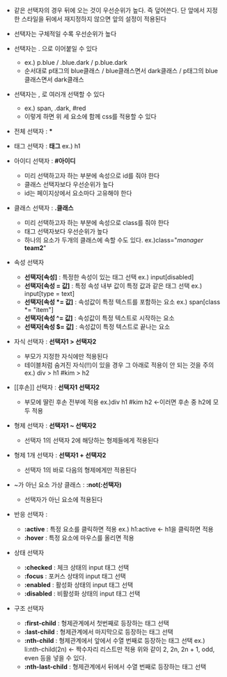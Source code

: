 - 같은 선택자의 경우 뒤에 오는 것이 우선순위가 높다. 즉 덮어쓴다. 단 앞에서 지정한 스타일을 뒤에서 재지정하지 않으면 앞의 설정이 적용된다
- 선택자는 구체적일 수록 우선순위가 높다
- 선택자는 . 으로 이어붙일 수 있다
	- ex.) p.blue / .blue.dark / p.blue.dark
	- 순서대로 p태그의 blue클래스 / blue클래스면서 dark클래스 / p태그의 blue클래스면서 dark클래스
- 선택자는 , 로 여러개 선택할 수 있다
	- ex.) span, .dark, \#red
	- 이렇게 하면 위 세 요소에 함께 css를 적용할 수 있다

- 전체 선택자 : **\***

- 태그 선택자 : **태그**
	ex.) h1

- 아이디 선택자 : **\#아이디**
	- 미리 선택하고자 하는 부분에 속성으로 id를 줘야 한다
	- 클래스 선택자보다 우선순위가 높다
	- id는 페이지상에서 요소마다 고유해야 한다

- 클래스 선택자 : **.클래스**
	- 미리 선택하고자 하는 부분에 속성으로 class를 줘야 한다
	- 태그 선택자보다 우선순위가 높다
	- 하나의 요소가 두개의 클래스에 속할 수도 있다. 
		ex.)class="*manager* **team2**"

- 속성 선택자
	- **선택자\[속성\]** : 특정한 속성이 있는 태그 선택
		ex.) input\[disabled\]
	- **선택자\[속성 = 값\]** : 특정 속성 내부 값이 특정 값과 같은 태그 선택
		ex.) input\[type = text\]
	- **선택자[속성 \*= 값]** : 속성값이 특정 텍스트를 포함하는 요소
		ex.) span\[class \*= "item"]
	- **선택자\[속성 ^= 값]** : 속성값이 특정 텍스트로 시작하는 요소
	- **선택자\[속성 $= 값]** : 속성값이 특정 텍스트로 끝나는 요소

- 자식 선택자 : **선택자1 > 선택자2**
	- 부모가 지정한 자식에만 적용된다
	- 테이블처럼 숨겨진 자식(!!)이 있을 경우 그 아래로 적용이 안 되는 것을 주의
	ex.) div > h1
		\#kim > h2

- [[후손]] 선택자 : **선택자1 선택자2**
	- 부모에 딸린 후손 전부에 적용
	ex.)div h1
		\#kim h2 ←이러면 후손 중 h2에 모두 적용

- 형제 선택자 : **선택자1 ~ 선택자2**
	- 선택자 1의 선택자 2에 해당하는 형제들에게 적용된다

- 형제 1개 선택자 : **선택자1 + 선택자2**
	- 선택자 1의 바로 다음의 형제에게만 적용된다

- ~가 아닌 요소 가상 클래스 : **:not(:선택자)**
	- 선택자가 아닌 요소에 적용된다

- 반응 선택자 : 
	- **:active** : 특정 요소를 클릭하면 적용
		ex.) h1:active ← h1을 클릭하면 적용
	- **:hover** : 특정 요소에 마우스를 올리면 적용

- 상태 선택자
	- **:checked** : 체크 상태의 input 태그 선택
	- **:focus** : 포커스 상태의 input 태그 선택
	- **:enabled** : 활성화 상태의 input 태그 선택
	- **:disabled** : 비활성화 상태의 input 태그 선택

- 구조 선택자
	- **:first-child** : 형제관계에서 첫번째로 등장하는 태그 선택
	- **:last-child** : 형제관계에서 마지막으로 등장하는 태그 선택
	- **:nth-child** : 형제관계에서 앞에서 수열 번째로 등장하는 태그 선택
		ex.) li:nth-child(2n) ← 짝수자리 리스트만 적용
		위와 같이 2, 2n, 2n + 1, odd, even 등을 넣을 수 있다.  
	- **:nth-last-child** : 형제관계에서 뒤에서 수열 번째로 등장하는 태그 선택
